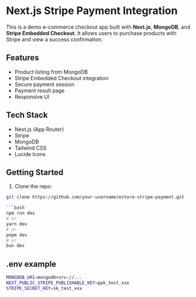 # Next.js Stripe Payment Integration

This is a demo e-commerce checkout app built with **Next.js**, **MongoDB**, and **Stripe Embedded Checkout**. It allows users to purchase products with Stripe and view a success confirmation.

## Features
- Product listing from MongoDB
- Stripe Embedded Checkout integration
- Secure payment session
- Payment result page
- Responsive UI

## Tech Stack
- Next.js (App Router)
- Stripe
- MongoDB
- Tailwind CSS
- Lucide Icons

## Getting Started

1. Clone the repo:
```bash
git clone https://github.com/your-username/estore-stripe-payment.git

```bash
npm run dev
# or
yarn dev
# or
pnpm dev
# or
bun dev
```
## .env example

```bash
MONGODB_URI=mongodb+srv://...
NEXT_PUBLIC_STRIPE_PUBLISHABLE_KEY=ppk_test_xxx
STRIPE_SECRET_KEY=sk_test_xxx
```

